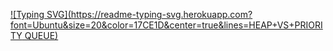 [![Typing SVG](https://readme-typing-svg.herokuapp.com?font=Ubuntu&size=20&color=17CE1D&center=true&lines=HEAP+VS+PRIORITY QUEUE)](https://git.io/typing-svg)
